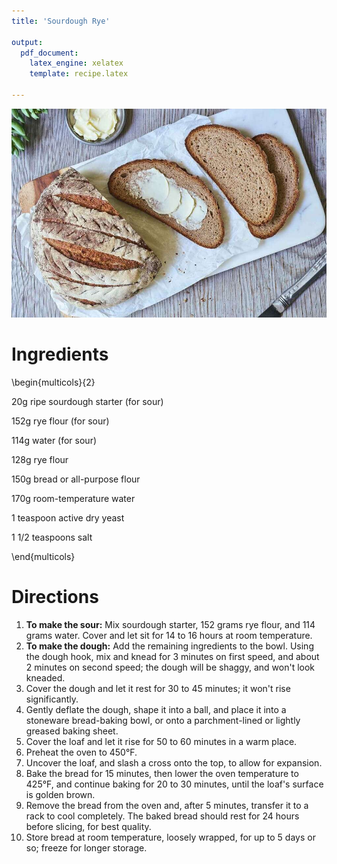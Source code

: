 ```yaml
---
title: 'Sourdough Rye'

output: 
  pdf_document:
    latex_engine: xelatex
    template: recipe.latex
    
---
```


![](Sourdough%20Rye/5525-3-large.jpg)

# Ingredients

\begin{multicols}{2}

20g ripe sourdough starter (for sour)

152g rye flour (for sour)

114g water (for sour)

128g rye flour

150g bread or all-purpose flour

170g room-temperature water

1 teaspoon active dry yeast

1 1/2 teaspoons salt

\end{multicols}

# Directions

1. **To make the sour:** Mix sourdough starter, 152 grams rye flour, and 114 grams water. Cover and let sit for 14 to 16 hours at room temperature.
2. **To make the dough:** Add the remaining ingredients to the bowl. Using the dough hook, mix and knead for 3 minutes on first speed, and about 2 minutes on second speed; the dough will be shaggy, and won't look kneaded.
3. Cover the dough and let it rest for 30 to 45 minutes; it won't rise significantly.
4. Gently deflate the dough, shape it into a ball, and place it into a stoneware bread-baking bowl, or onto a parchment-lined or lightly greased baking sheet.
5. Cover the loaf and let it rise for 50 to 60 minutes in a warm place.
6. Preheat the oven to 450°F.
7. Uncover the loaf, and slash a cross onto the top, to allow for expansion.
8. Bake the bread for 15 minutes, then lower the oven temperature to 425°F, and continue baking for 20 to 30 minutes, until the loaf's surface is golden brown.
9. Remove the bread from the oven and, after 5 minutes, transfer it to a rack to cool completely. The baked bread should rest for 24 hours before slicing, for best quality.
10. Store bread at room temperature, loosely wrapped, for up to 5 days or so; freeze for longer storage.